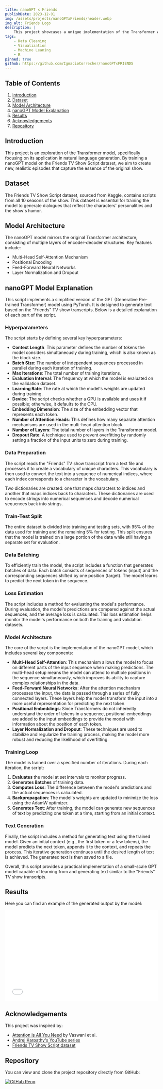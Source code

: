 ```yaml
---
title: nanoGPT x Friends
publishDate: 2023-12-01
img: /assets/projects/nanoGPTxFriends/header.webp
img_alt: Friends Logo
description: |
    This project showcases a unique implementation of the Transformer architecture, inspired by the "Attention is All You Need" paper and Andrej Karpathy's tutorial series.
tags:
    - Data Cleaning
    - Visualization
    - Machine Leaning
    - R
pinned: true
github: https://github.com/IgnacioCorrecher/nanoGPTxFRIENDS
---
```


## Table of Contents

1.  [Introduction](#introduction)
2.  [Dataset](#dataset)
3.  [Model Architecture](#model-architecture)
4.  [nanoGPT Model Explanation](#nanogpt-model-explanation)
5.  [Results](#results)
6.  [Acknowledgements](#acknowledgements)
7.  [Repository](#repository)

## Introduction

This project is an exploration of the Transformer model, specifically focusing on its application in natural language generation. By training a nanoGPT model on the Friends TV Show Script dataset, we aim to create new, realistic episodes that capture the essence of the original show.

## Dataset

The Friends TV Show Script dataset, sourced from Kaggle, contains scripts from all 10 seasons of the show. This dataset is essential for training the model to generate dialogues that reflect the characters' personalities and the show's humor.

## Model Architecture

The nanoGPT model mirrors the original Transformer architecture, consisting of multiple layers of encoder-decoder structures. Key features include:

-   Multi-Head Self-Attention Mechanism
-   Positional Encoding
-   Feed-Forward Neural Networks
-   Layer Normalization and Dropout

## nanoGPT Model Explanation

This script implements a simplified version of the GPT (Generative Pre-trained Transformer) model using PyTorch. It is designed to generate text based on the "Friends" TV show transcripts. Below is a detailed explanation of each part of the script.

### Hyperparameters

The script starts by defining several key hyperparameters:

-   **Context Length**: This parameter defines the number of tokens the model considers simultaneously during training, which is also known as the block size.
-   **Batch Size**: The number of independent sequences processed in parallel during each iteration of training.
-   **Max Iterations**: The total number of training iterations.
-   **Evaluation Interval**: The frequency at which the model is evaluated on the validation dataset.
-   **Learning Rate**: The rate at which the model's weights are updated during training.
-   **Device**: The script checks whether a GPU is available and uses it if possible; otherwise, it defaults to the CPU.
-   **Embedding Dimension**: The size of the embedding vector that represents each token.
-   **Number of Attention Heads**: This defines how many separate attention mechanisms are used in the multi-head attention block.
-   **Number of Layers**: The total number of layers in the Transformer model.
-   **Dropout Rate**: A technique used to prevent overfitting by randomly setting a fraction of the input units to zero during training.

### Data Preparation

The script reads the "Friends" TV show transcript from a text file and processes it to create a vocabulary of unique characters. This vocabulary is then used to convert the text into a sequence of numerical indices, where each index corresponds to a character in the vocabulary.

Two dictionaries are created: one that maps characters to indices and another that maps indices back to characters. These dictionaries are used to encode strings into numerical sequences and decode numerical sequences back into strings.

### Train-Test Split

The entire dataset is divided into training and testing sets, with 95% of the data used for training and the remaining 5% for testing. This split ensures that the model is trained on a large portion of the data while still having a separate set for evaluation.

### Data Batching

To efficiently train the model, the script includes a function that generates batches of data. Each batch consists of sequences of tokens (input) and the corresponding sequences shifted by one position (target). The model learns to predict the next token in the sequence.

### Loss Estimation

The script includes a method for evaluating the model's performance. During evaluation, the model's predictions are compared against the actual sequences, and the average loss is calculated. This loss estimation helps monitor the model's performance on both the training and validation datasets.

### Model Architecture

The core of the script is the implementation of the nanoGPT model, which includes several key components:

-   **Multi-Head Self-Attention**: This mechanism allows the model to focus on different parts of the input sequence when making predictions. The multi-head setup means the model can attend to multiple positions in the sequence simultaneously, which improves its ability to capture complex relationships in the data.
-   **Feed-Forward Neural Networks**: After the attention mechanism processes the input, the data is passed through a series of fully connected layers. These layers help the model transform the input into a more useful representation for predicting the next token.
-   **Positional Embeddings**: Since Transformers do not inherently understand the order of tokens in a sequence, positional embeddings are added to the input embeddings to provide the model with information about the position of each token.
-   **Layer Normalization and Dropout**: These techniques are used to stabilize and regularize the training process, making the model more robust and reducing the likelihood of overfitting.

### Training Loop

The model is trained over a specified number of iterations. During each iteration, the script:

1. **Evaluates** the model at set intervals to monitor progress.
2. **Generates Batches** of training data.
3. **Computes Loss**: The difference between the model's predictions and the actual sequences is calculated.
4. **Backpropagation**: The model's weights are updated to minimize the loss using the AdamW optimizer.
5. **Generates Text**: After training, the model can generate new sequences of text by predicting one token at a time, starting from an initial context.

### Text Generation

Finally, the script includes a method for generating text using the trained model. Given an initial context (e.g., the first token or a few tokens), the model predicts the next token, appends it to the context, and repeats the process. This iterative generation continues until the desired length of text is achieved. The generated text is then saved to a file.

Overall, this script provides a practical implementation of a small-scale GPT model capable of learning from and generating text similar to the "Friends" TV show transcripts.

## Results

Here you can find an example of the generated output by the model:

<embed src="/assets/projects/nanoGPTxFriends/output.txt" type="application/pdf" width="100%" height="300px" />

## Acknowledgements

This project was inspired by:

-   [Attention is All You Need](https://arxiv.org/abs/1706.03762) by Vaswani et al.
-   [Andrej Karpathy's YouTube series](https://www.youtube.com/channel/UC6e2mP01ZLH_kbAyeazCNdg)
-   [Friends TV Show Script dataset](https://www.kaggle.com/datasets/rezaghari/friends-series-dataset)

## Repository

You can view and clone the project repository directly from GitHub:

[![GitHub Repo](https://img.shields.io/badge/GitHub-Repository-blue?logo=github)](https://github.com/IgnacioCorrecher/nanoGPTxFRIENDS)
